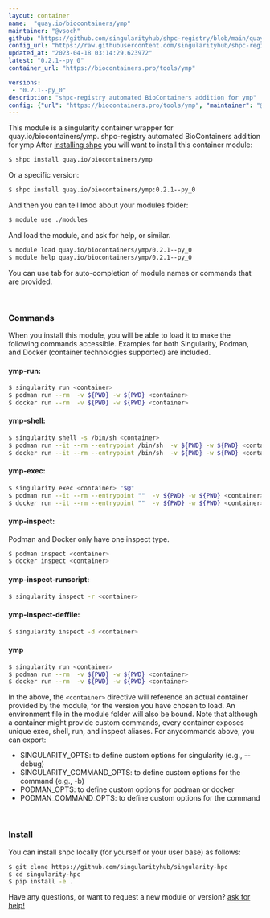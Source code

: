 ```yaml
---
layout: container
name:  "quay.io/biocontainers/ymp"
maintainer: "@vsoch"
github: "https://github.com/singularityhub/shpc-registry/blob/main/quay.io/biocontainers/ymp/container.yaml"
config_url: "https://raw.githubusercontent.com/singularityhub/shpc-registry/main/quay.io/biocontainers/ymp/container.yaml"
updated_at: "2023-04-18 03:14:29.623972"
latest: "0.2.1--py_0"
container_url: "https://biocontainers.pro/tools/ymp"

versions:
 - "0.2.1--py_0"
description: "shpc-registry automated BioContainers addition for ymp"
config: {"url": "https://biocontainers.pro/tools/ymp", "maintainer": "@vsoch", "description": "shpc-registry automated BioContainers addition for ymp", "latest": {"0.2.1--py_0": "sha256:4b335f3bf74c50987bd27f4f4f7e52c34960bde5681606335d1b15b8484d5245"}, "tags": {"0.2.1--py_0": "sha256:4b335f3bf74c50987bd27f4f4f7e52c34960bde5681606335d1b15b8484d5245"}, "docker": "quay.io/biocontainers/ymp"}
---
```


This module is a singularity container wrapper for quay.io/biocontainers/ymp.
shpc-registry automated BioContainers addition for ymp
After [installing shpc](#install) you will want to install this container module:


```bash
$ shpc install quay.io/biocontainers/ymp
```

Or a specific version:

```bash
$ shpc install quay.io/biocontainers/ymp:0.2.1--py_0
```

And then you can tell lmod about your modules folder:

```bash
$ module use ./modules
```

And load the module, and ask for help, or similar.

```bash
$ module load quay.io/biocontainers/ymp/0.2.1--py_0
$ module help quay.io/biocontainers/ymp/0.2.1--py_0
```

You can use tab for auto-completion of module names or commands that are provided.

<br>

### Commands

When you install this module, you will be able to load it to make the following commands accessible.
Examples for both Singularity, Podman, and Docker (container technologies supported) are included.

#### ymp-run:

```bash
$ singularity run <container>
$ podman run --rm  -v ${PWD} -w ${PWD} <container>
$ docker run --rm  -v ${PWD} -w ${PWD} <container>
```

#### ymp-shell:

```bash
$ singularity shell -s /bin/sh <container>
$ podman run --it --rm --entrypoint /bin/sh  -v ${PWD} -w ${PWD} <container>
$ docker run --it --rm --entrypoint /bin/sh  -v ${PWD} -w ${PWD} <container>
```

#### ymp-exec:

```bash
$ singularity exec <container> "$@"
$ podman run --it --rm --entrypoint ""  -v ${PWD} -w ${PWD} <container> "$@"
$ docker run --it --rm --entrypoint ""  -v ${PWD} -w ${PWD} <container> "$@"
```

#### ymp-inspect:

Podman and Docker only have one inspect type.

```bash
$ podman inspect <container>
$ docker inspect <container>
```

#### ymp-inspect-runscript:

```bash
$ singularity inspect -r <container>
```

#### ymp-inspect-deffile:

```bash
$ singularity inspect -d <container>
```



#### ymp

```bash
$ singularity run <container>
$ podman run --rm  -v ${PWD} -w ${PWD} <container>
$ docker run --rm  -v ${PWD} -w ${PWD} <container>
```


In the above, the `<container>` directive will reference an actual container provided
by the module, for the version you have chosen to load. An environment file in the
module folder will also be bound. Note that although a container
might provide custom commands, every container exposes unique exec, shell, run, and
inspect aliases. For anycommands above, you can export:

 - SINGULARITY_OPTS: to define custom options for singularity (e.g., --debug)
 - SINGULARITY_COMMAND_OPTS: to define custom options for the command (e.g., -b)
 - PODMAN_OPTS: to define custom options for podman or docker
 - PODMAN_COMMAND_OPTS: to define custom options for the command

<br>

### Install

You can install shpc locally (for yourself or your user base) as follows:

```bash
$ git clone https://github.com/singularityhub/singularity-hpc
$ cd singularity-hpc
$ pip install -e .
```

Have any questions, or want to request a new module or version? [ask for help!](https://github.com/singularityhub/singularity-hpc/issues)